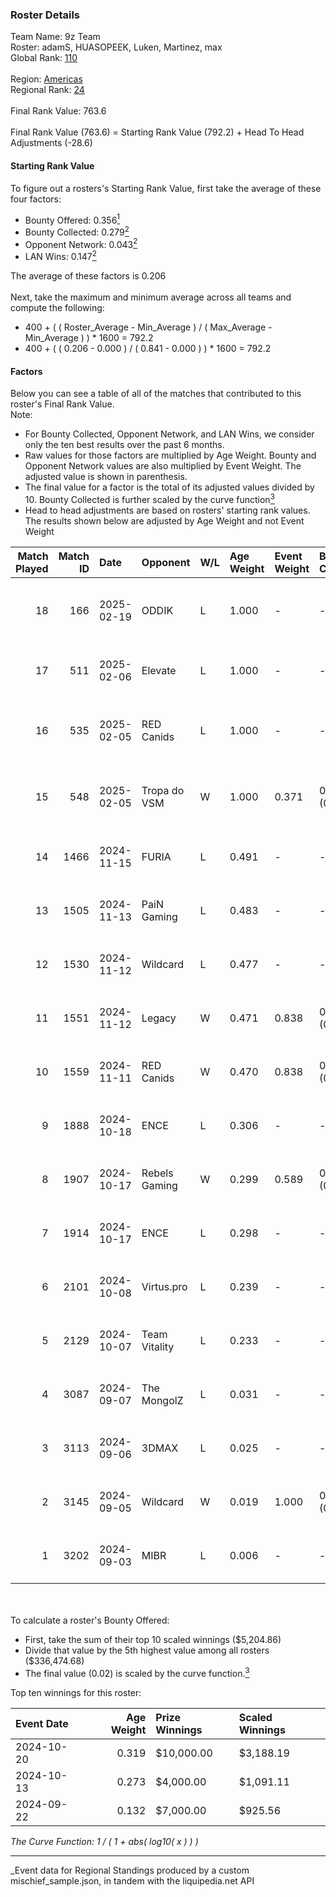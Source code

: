 ### Roster Details<br />
Team Name: 9z Team<br />
Roster: adamS, HUASOPEEK, Luken, Martinez, max<br />
Global Rank: [110](../../standings_global_2025_03_01.md)<br />
<br />
Region: [Americas]( ../../standings_americas_2025_03_01.md)<br />
Regional Rank: [24]( ../../standings_americas_2025_03_01.md)<br />
<br />
Final Rank Value:  763.6<br />
<br />
Final Rank Value (763.6) = Starting Rank Value (792.2) + Head To Head Adjustments (-28.6)<br />

#### Starting Rank Value<br />
To figure out a rosters's Starting Rank Value, first take the average of these four factors:<br />
- Bounty Offered: 0.356[<sup>1</sup>](#table2)
- Bounty Collected: 0.279[<sup>2</sup>](#table1)
- Opponent Network: 0.043[<sup>2</sup>](#table1)
- LAN Wins: 0.147[<sup>2</sup>](#table1)

The average of these factors is 0.206<br />
<br />
Next, take the maximum and minimum average across all teams and compute the following:<br />
- 400 + ( ( Roster_Average - Min_Average ) / ( Max_Average - Min_Average ) ) * 1600 = 792.2
- 400 + ( ( 0.206 - 0.000 ) / ( 0.841 - 0.000 ) ) * 1600 = 792.2


#### Factors<br />
Below you can see a table of all of the matches that contributed to this roster's Final Rank Value.<br />
Note:<br />

- For Bounty Collected, Opponent Network, and LAN Wins, we consider only the ten best results over the past 6 months.
- Raw values for those factors are multiplied by Age Weight. Bounty and Opponent Network values are also multiplied by Event Weight. The adjusted value is shown in parenthesis.
- The final value for a factor is the total of its adjusted values divided by 10. Bounty Collected is further scaled by the curve function[<sup>3</sup>](#curveFunction)
- Head to head adjustments are based on rosters' starting rank values. The results shown below are adjusted by Age Weight and not Event Weight
<span id="table1"></span><br />


| Match Played | Match ID | Date       | Opponent      | W/L | Age Weight | Event Weight | Bounty Collected | Opponent Network | LAN Wins  | H2H Adj. | Roster                                 |
| -: | -: | :- | :- | :- | :- | :- | :- | :- | :- | -: | :- |
|           18 |      166 | 2025-02-19 | ODDIK         | L   | 1.000      | -            | -                | -                | -         |   -12.38 | adamS, HUASOPEEK, Luken, Martinez, max |
|           17 |      511 | 2025-02-06 | Elevate       | L   | 1.000      | -            | -                | -                | -         |   -24.98 | HUASOPEEK, Luken, Martinez, max, yel   |
|           16 |      535 | 2025-02-05 | RED Canids    | L   | 1.000      | -            | -                | -                | -         |   -12.28 | dgt, HUASOPEEK, Luken, Martinez, max   |
|           15 |      548 | 2025-02-05 | Tropa do VSM  | W   | 1.000      | 0.371        | 0.000 (0.000)    | 0.000 (0.000)    | 0 (0.000) |     2.83 | dgt, HUASOPEEK, Luken, Martinez, max   |
|           14 |     1466 | 2024-11-15 | FURIA         | L   | 0.491      | -            | -                | -                | -         |    -0.46 | buda, dgt, HUASOPEEK, Martinez, max    |
|           13 |     1505 | 2024-11-13 | PaiN Gaming   | L   | 0.483      | -            | -                | -                | -         |    -0.17 | buda, dgt, HUASOPEEK, Martinez, max    |
|           12 |     1530 | 2024-11-12 | Wildcard      | L   | 0.477      | -            | -                | -                | -         |    -0.80 | buda, dgt, HUASOPEEK, Martinez, max    |
|           11 |     1551 | 2024-11-12 | Legacy        | W   | 0.471      | 0.838        | 0.033 (0.013)    | 0.669 (0.264)    | 1 (0.471) |     9.75 | buda, dgt, HUASOPEEK, Martinez, max    |
|           10 |     1559 | 2024-11-11 | RED Canids    | W   | 0.470      | 0.838        | 0.020 (0.008)    | 0.248 (0.098)    | 1 (0.470) |     9.17 | buda, dgt, HUASOPEEK, Martinez, max    |
|            9 |     1888 | 2024-10-18 | ENCE          | L   | 0.306      | -            | -                | -                | -         |    -2.03 | buda, dgt, HUASOPEEK, Martinez, max    |
|            8 |     1907 | 2024-10-17 | Rebels Gaming | W   | 0.299      | 0.589        | 0.009 (0.002)    | 0.318 (0.056)    | 1 (0.299) |     4.20 | buda, dgt, HUASOPEEK, Martinez, max    |
|            7 |     1914 | 2024-10-17 | ENCE          | L   | 0.298      | -            | -                | -                | -         |    -1.98 | buda, dgt, HUASOPEEK, Martinez, max    |
|            6 |     2101 | 2024-10-08 | Virtus.pro    | L   | 0.239      | -            | -                | -                | -         |    -0.07 | buda, dgt, HUASOPEEK, Martinez, max    |
|            5 |     2129 | 2024-10-07 | Team Vitality | L   | 0.233      | -            | -                | -                | -         |    -0.01 | buda, dgt, HUASOPEEK, Martinez, max    |
|            4 |     3087 | 2024-09-07 | The MongolZ   | L   | 0.031      | -            | -                | -                | -         |    -0.00 | buda, dgt, HUASOPEEK, Martinez, max    |
|            3 |     3113 | 2024-09-06 | 3DMAX         | L   | 0.025      | -            | -                | -                | -         |    -0.01 | buda, dgt, HUASOPEEK, Martinez, max    |
|            2 |     3145 | 2024-09-05 | Wildcard      | W   | 0.019      | 1.000        | 0.176 (0.003)    | 0.528 (0.010)    | 1 (0.019) |     0.57 | buda, dgt, HUASOPEEK, Martinez, max    |
|            1 |     3202 | 2024-09-03 | MIBR          | L   | 0.006      | -            | -                | -                | -         |    -0.01 | buda, dgt, HUASOPEEK, Martinez, max    |

<br />
<span id="table2"></span><br />
To calculate a roster's Bounty Offered:<br />

- First, take the sum of their top 10 scaled winnings ($5,204.86)
- Divide that value by the 5th highest value among all rosters ($336,474.68)
- The final value (0.02) is scaled by the curve function.[<sup>3</sup>](#curveFunction)

Top ten winnings for this roster:<br />

| Event Date | Age Weight | Prize Winnings | Scaled Winnings |
| :- | -: | :- | :- |
| 2024-10-20 |      0.319 | $10,000.00     | $3,188.19       |
| 2024-10-13 |      0.273 | $4,000.00      | $1,091.11       |
| 2024-09-22 |      0.132 | $7,000.00      | $925.56         |


<span id="curveFunction"></span>_The Curve Function: 1 / ( 1 + abs( log10( x ) ) )_<br />

---
_Event data for Regional Standings produced by a custom mischief_sample.json, in tandem with the liquipedia.net API<br />

